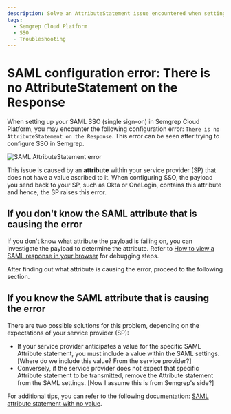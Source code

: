 ```yaml
---
description: Solve an AttributeStatement issue encountered when setting up Semgrep with SSO.
tags:
  - Semgrep Cloud Platform 
  - SSO
  - Troubleshooting
---
```


# SAML configuration error: There is no AttributeStatement on the Response

When setting up your SAML SSO (single sign-on) in Semgrep Cloud Platform, you may encounter the following configuration error: `There is no AttributeStatement on the Response`. This error can be seen after trying to configure SSO in Semgrep.

![SAML AttributeStatement error](/img/attribute-statement.png)

This issue is caused by an **attribute** within your service provider (SP) that does not have a value ascribed to it. When configuring SSO, the payload you send back to your SP, such as Okta or OneLogin, contains this attribute and hence, the SP raises this error.

## If you don't know the SAML attribute that is causing the error

If you don't know what attribute the payload is failing on, you can investigate the payload to determine the attribute. Refer to [How to view a SAML response in your browser](https://support.okta.com/help/s/article/How-to-View-a-SAML-Response-in-Your-Browser-for-Troubleshooting?language=en_US) for debugging steps.

After finding out what attribute is causing the error, proceed to the following section.

## If you know the SAML attribute that is causing the error

There are two possible solutions for this problem, depending on the expectations of your service provider (SP):

- If your service provider anticipates a value for the specific SAML Attribute statement, you must include a value within the SAML settings. [Where do we include this value? From the service provider?]
- Conversely, if the service provider does not expect that specific Attribute statement to be transmitted, remove the Attribute statement from the SAML settings. [Now I assume this is from Semgrep's side?]

For additional tips, you can refer to the following documentation: [SAML attribute statement with no value]( https://support.okta.com/help/s/article/SAML-attribute-statement-with-no-value-configured-not-properly-closed-in-assertion?language=en_US).
